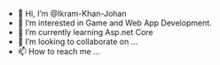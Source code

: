 - 👋 Hi, I’m @Ikram-Khan-Johan
- 👀 I’m interested in Game and Web App Development.
- 🌱 I’m currently learning Asp.net Core
- 💞️ I’m looking to collaborate on ...
- 📫 How to reach me ...

<!---
Ikram-Khan-Johan/Ikram-Khan-Johan is a ✨ special ✨ repository because its `README.md` (this file) appears on your GitHub profile.
You can click the Preview link to take a look at your changes.
--->

